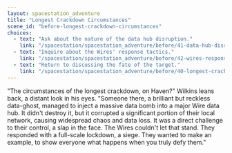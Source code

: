 ```yaml
---
layout: spacestation_adventure
title: "Longest Crackdown Circumstances"
scene_id: "before-longest-crackdown-circumstances"
choices:
  - text: "Ask about the nature of the data hub disruption."
    link: "/spacestation/spacestation_adventure/before/41-data-hub-disruption-nature"
  - text: "Inquire about the Wires' response tactics."
    link: "/spacestation/spacestation_adventure/before/42-wires-response-tactics"
  - text: "Return to discussing the fate of the target."
    link: "/spacestation/spacestation_adventure/before/40-longest-crackdown-target-fate"
---
```


"The circumstances of the longest crackdown, on Haven?" Wilkins leans back, a distant look in his eyes. "Someone there, a brilliant but reckless data-ghost, managed to inject a massive data bomb into a major Wire data hub. It didn't destroy it, but it corrupted a significant portion of their local network, causing widespread chaos and data loss. It was a direct challenge to their control, a slap in the face. The Wires couldn't let that stand. They responded with a full-scale lockdown, a siege. They wanted to make an example, to show everyone what happens when you truly defy them."
